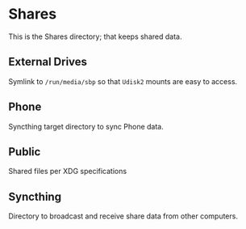 # Shares

This is the Shares directory; that keeps shared data.

## External Drives

Symlink to `/run/media/sbp` so that `Udisk2` mounts are easy to access.

## Phone

Syncthing target directory to sync Phone data.

## Public

Shared files per XDG specifications

## Syncthing

Directory to broadcast and receive share data from other computers.
